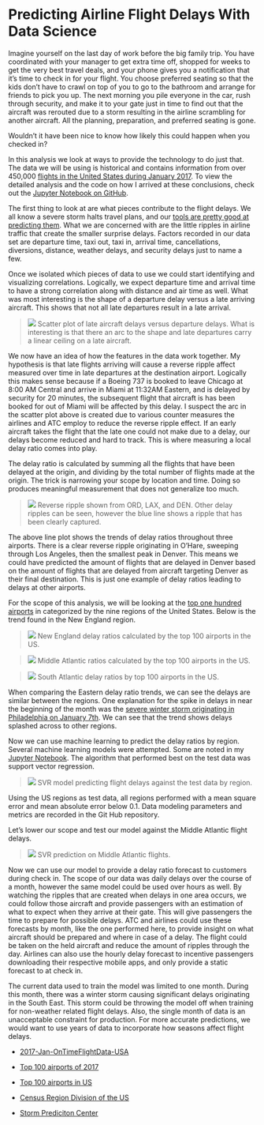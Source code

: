

# Predicting Airline Flight Delays With Data Science

Imagine yourself on the last day of work before the big family trip. You have coordinated with your manager to get extra time off, shopped for weeks to get the very best travel deals, and your phone gives you a notification that it’s time to check in for your flight. You choose preferred seating so that the kids don’t have to crawl on top of you to go to the bathroom and arrange for friends to pick you up. The next morning you pile everyone in the car, rush through security, and make it to your gate just in time to find out that the aircraft was rerouted due to a storm resulting in the airline scrambling for another aircraft. All the planning, preparation, and preferred seating is gone.

Wouldn’t it have been nice to know how likely this could happen when you checked in?

In this analysis we look at ways to provide the technology to do just that. The data we will be using is historical and contains information from over 450,000 [flights in the United States during January 2017](https://data.world/hoytick/2017-jan-ontimeflightdata-usa). To view the detailed analysis and the code on how I arrived at these conclusions, check out the [Jupyter Notebook on GitHub](https://github.com/KalenWillits/CapstoneTwo/blob/master/PredictingFlightDelays.ipynb).

The first thing to look at are what pieces contribute to the flight delays. We all know a severe storm halts travel plans, and our [tools are pretty good at predicting them](https://www.spc.noaa.gov/). What we are concerned with are the little ripples in airline traffic that create the smaller surprise delays. Factors recorded in our data set are departure time, taxi out, taxi in, arrival time, cancellations, diversions, distance, weather delays, and security delays just to name a few.

Once we isolated which pieces of data to use we could start identifying and visualizing correlations. Logically, we expect departure time and arrival time to have a strong correlation along with distance and air time as well. What was most interesting is the shape of a departure delay versus a late arriving aircraft. This shows that not all late departures result in a late arrival.
>![](/figures/flightdelays/DepDelay_VS_LateAircraft.png)
Scatter plot of late aircraft delays versus departure delays. What is interesting is that there an arc to the shape and late departures carry a linear ceiling on a late aircraft.

We now have an idea of how the features in the data work together. My hypothesis is that late flights arriving will cause a reverse ripple affect measured over time in late departures at the destination airport. Logically this makes sense because if a Boeing 737 is booked to leave Chicago at 8:00 AM Central and arrive in Miami at 11:32AM Eastern, and is delayed by security for 20 minutes, the subsequent flight that aircraft is has been booked for out of Miami will be affected by this delay. I suspect the arc in the scatter plot above is created due to various counter measures the airlines and ATC employ to reduce the reverse ripple effect. If an early aircraft takes the flight that the late one could not make due to a delay, our delays become reduced and hard to track. This is where measuring a local delay ratio comes into play.

The delay ratio is calculated by summing all the flights that have been delayed at the origin, and dividing by the total number of flights made at the origin. The trick is narrowing your scope by location and time. Doing so produces meaningful measurement that does not generalize too much.
>![](/figures/flightdelays/ReverseRipple.png)
Reverse ripple shown from ORD, LAX, and DEN. Other delay ripples can be seen, however the blue line shows a ripple that has been clearly captured.

The above line plot shows the trends of delay ratios throughout three airports. There is a clear reverse ripple originating in O’Hare, sweeping through Los Angeles, then the smallest peak in Denver. This means we could have predicted the amount of flights that are delayed in Denver based on the amount of flights that are delayed from aircraft targeting Denver as their final destination. This is just one example of delay ratios leading to delays at other airports.

For the scope of this analysis, we will be looking at the [top one hundred airports](http://www.fi-aeroweb.com/Top-100-US-Airports.html) in categorized by the nine regions of the United States. Below is the trend found in the New England region.

>![](/figures/flightdelays/NewEngland_DelayRatios_trend.png)
New England delay ratios calculated by the top 100 airports in the US.

>![](/figures/flightdelays/MiddleAtlantic_DelayRatios_trend.png)
Middle Atlantic ratios calculated by the top 100 airports in the US.

>![](/figures/flightdelays/SouthAtlantic_DelayRatios_trend.png)
South Atlantic delay ratios by top 100 airports in the US.

When comparing the Eastern delay ratio trends, we can see the delays are similar between the regions. One explanation for the spike in delays in near the beginning of the month was the [severe winter storm originating in Philadelphia on January 7th](https://philly.metro.us/weather-causes-delays-cancellations-at-philly-airport/). We can see that the trend shows delays splashed across to other regions.

Now we can use machine learning to predict the delay ratios by region. Several machine learning models were attempted. Some are noted in my [Jupyter Notebook](https://github.com/KalenWillits/CapstoneTwo/blob/master/PredictingFlightDelays.ipynb). The algorithm that performed best on the test data was support vector regression.

>![](/figures/flightdelays/SVR_US_flightDelay_prediciton.png)
SVR model predicting flight delays against the test data by region.

Using the US regions as test data, all regions performed with a mean square error and mean absolute error below 0.1. Data modeling parameters and metrics are recorded in the Git Hub repository.

Let’s lower our scope and test our model against the Middle Atlantic flight delays.

>![](/figures/flightdelays/SVR_on_MiddleAtlanticflightDelay_prediciton.png)
SVR prediction on Middle Atlantic flights.

Now we can use our model to provide a delay ratio forecast to customers during check in. The scope of our data was daily delays over the course of a month, however the same model could be used over hours as well. By watching the ripples that are created when delays in one area occurs, we could follow those aircraft and provide passengers with an estimation of what to expect when they arrive at their gate. This will give passengers the time to prepare for possible delays. ATC and airlines could use these forecasts by month, like the one performed here, to provide insight on what aircraft should be prepared and where in case of a delay. The flight could be taken on the held aircraft and reduce the amount of ripples through the day. Airlines can also use the hourly delay forecast to incentive passengers downloading their respective mobile apps, and only provide a static forecast to at check in.

The current data used to train the model was limited to one month. During this month, there was a winter storm causing significant delays originating in the South East. This storm could be throwing the model off when training for non-weather related flight delays. Also, the single month of data is an unacceptable constraint for production. For more accurate predictions, we would want to use years of data to incorporate how seasons affect flight delays.


- [2017-Jan-OnTimeFlightData-USA](https://data.world/hoytick/2017-jan-ontimeflightdata-usa)

- [Top 100 airports of 2017](https://www.worldairportawards.com/the-worlds-top-100-airports-2017/)

- [Top 100 airports in US](http://www.fi-aeroweb.com/Top-100-US-Airports.html])

- [Census Region Division of the US](https://www2.census.gov/geo/pdfs/maps-data/maps/reference/us_regdiv.pdf)

- [Storm Prediciton Center](https://www.spc.noaa.gov/)
